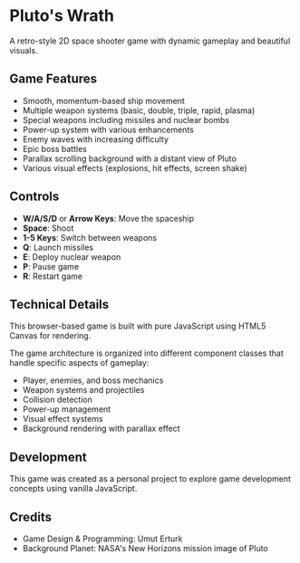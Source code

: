 # Pluto's Wrath

A retro-style 2D space shooter game with dynamic gameplay and beautiful visuals.

## Game Features

- Smooth, momentum-based ship movement
- Multiple weapon systems (basic, double, triple, rapid, plasma)
- Special weapons including missiles and nuclear bombs
- Power-up system with various enhancements
- Enemy waves with increasing difficulty
- Epic boss battles
- Parallax scrolling background with a distant view of Pluto
- Various visual effects (explosions, hit effects, screen shake)

## Controls

- **W/A/S/D** or **Arrow Keys**: Move the spaceship
- **Space**: Shoot
- **1-5 Keys**: Switch between weapons
- **Q**: Launch missiles
- **E**: Deploy nuclear weapon
- **P**: Pause game
- **R**: Restart game

## Technical Details

This browser-based game is built with pure JavaScript using HTML5 Canvas for rendering.

The game architecture is organized into different component classes that handle specific aspects of gameplay:

- Player, enemies, and boss mechanics
- Weapon systems and projectiles
- Collision detection
- Power-up management
- Visual effect systems
- Background rendering with parallax effect

## Development

This game was created as a personal project to explore game development concepts using vanilla JavaScript.

## Credits

- Game Design & Programming: Umut Erturk
- Background Planet: NASA's New Horizons mission image of Pluto 